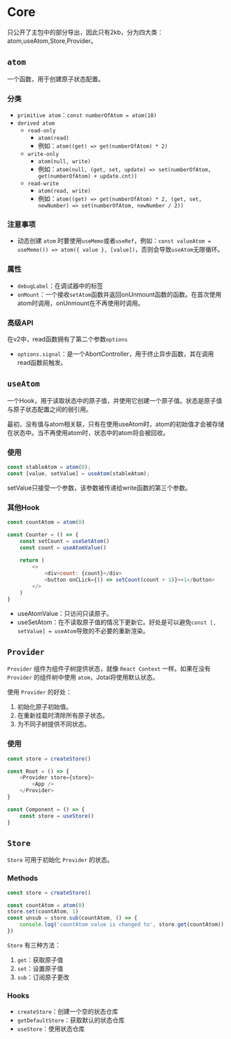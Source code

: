 # Core

只公开了主包中的部分导出，因此只有2kb，分为四大类：atom,useAtom,Store,Provider。

## `atom`
	
 一个函数，用于创建原子状态配置。
 
### 分类

- `primitive atom`：`const numberOfAtom = atom(10)`
- `derived atom`
	- `read-only`
		- `atom(read)`
		- 例如：`atom((get) => get(numberOfAtom) * 2)`
	- `write-only`
		- `atom(null, write)`
		- 例如：`atom(null, (get, set, update) => set(numberOfAtom, get(numberOfAtom) + update.cnt))`
	- `read-write`
		- `atom(read, write)`
		- 例如：`atom((get) => get(numberOfAtom) * 2, (get, set, newNumber) => set(numberOfAtom, newNumber / 2))`

### 注意事项

- 动态创建 `atom` 时要使用`useMemo`或者`useRef`，例如：`const valueAtom = useMemo(() => atom({ value }, [value])`，否则会导致`useAtom`无限循环。

### 属性

- `debugLabel`：在调试器中的标签
- `onMount`：一个接收`setAtom`函数并返回onUnmount函数的函数。在首次使用atom时调用，onUnmount在不再使用时调用。

### 高级API

在v2中，read函数拥有了第二个参数`options`

- `options.signal`：是一个AbortController，用于终止异步函数，其在调用read函数前触发。

## `useAtom`

一个Hook，用于读取状态中的原子值，并使用它创建一个原子值。状态是原子值与原子状态配置之间的弱引用。

最初，没有值与atom相关联，只有在使用useAtom时，atom的初始值才会被存储在状态中。当不再使用atom时，状态中的atom将会被回收。

### 使用

```js
const stableAtom = atom(0);
const [value, setValue] = useAtom(stableAtom);
```

setValue只接受一个参数，该参数被传递给write函数的第三个参数。

### 其他Hook

```js
const countAtom = atom(0)

const Counter = () => {
	const setCount = useSetAtom()
	const count = useAtomValue()
	
	return (
		<>
			<div>count: {count}</div>
			<button onCLick={() => setCount(count + 1)}>+1</button>
		</>
	)
}
```

- useAtomValue：只访问只读原子。
- useSetAtom：在不读取原子值的情况下更新它。好处是可以避免`const [, setValue] = useAtom`导致的不必要的重新渲染。

## `Provider`

`Provider` 组件为组件子树提供状态，就像 `React Context` 一样。如果在没有 `Provider` 的组件树中使用 `atom`，Jotai将使用默认状态。

使用 `Provider` 的好处：
1. 初始化原子初始值。
2. 在重新挂载时清除所有原子状态。
3. 为不同子树提供不同状态。

### 使用

```js
const store = createStore()

const Root = () => {
	<Provider store={store}>
		<App />
	</Provider>
}

const Component = () => {
	const store = useStore()
}
```

## `Store`

`Store` 可用于初始化 `Provider` 的状态。

### Methods

```js
const store = createStore()

const countAtom = atom(0)
store.set(countAtom, 1)
const unsub = store.sub(countAtom, () => {
	console.log('countAtom value is changed to', store.get(countAtom))
})
```

`Store` 有三种方法：
1. `get`：获取原子值
2. `set`：设置原子值
3. `sub`：订阅原子更改

### Hooks

- `createStore`：创建一个空的状态仓库
- `getDefaultStore`：获取默认的状态仓库
- `useStore`：使用状态仓库
